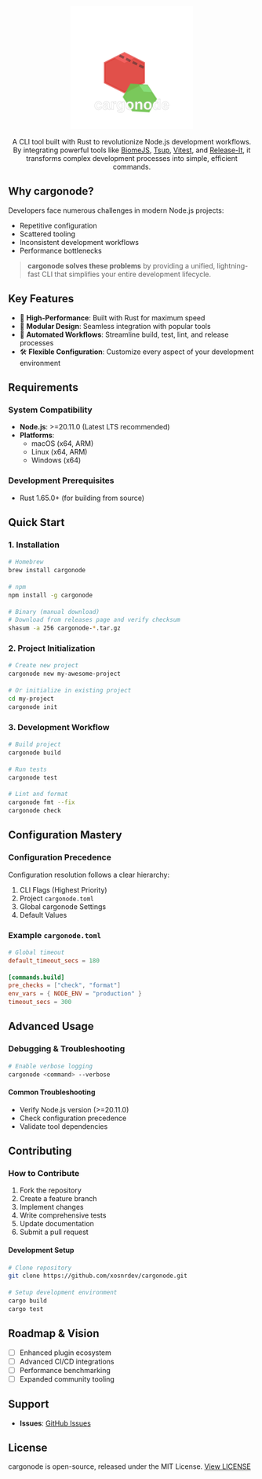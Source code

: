 <div align="center">

<img src="./docs/logo.svg" width="250px" />

A CLI tool built with Rust to revolutionize Node.js development workflows. By integrating powerful tools like [BiomeJS](https://biomejs.dev/guides/getting-started/), [Tsup](https://tsup.egoist.dev/), [Vitest](https://vitest.dev/guide/), and [Release-It](https://github.com/release-it/release-it?tab=readme-ov-file#readme), it transforms complex development processes into simple, efficient commands.

</div>

## Why cargonode?

Developers face numerous challenges in modern Node.js projects:

- Repetitive configuration
- Scattered tooling
- Inconsistent development workflows
- Performance bottlenecks

> **cargonode solves these problems** by providing a unified, lightning-fast CLI that simplifies your entire development lifecycle.

## Key Features

- 🚀 **High-Performance**: Built with Rust for maximum speed
- 🔧 **Modular Design**: Seamless integration with popular tools
- 🤖 **Automated Workflows**: Streamline build, test, lint, and release processes
- 🛠️ **Flexible Configuration**: Customize every aspect of your development environment

## Requirements

### System Compatibility

- **Node.js**: >=20.11.0 (Latest LTS recommended)
- **Platforms**:
  - macOS (x64, ARM)
  - Linux (x64, ARM)
  - Windows (x64)

### Development Prerequisites

- Rust 1.65.0+ (for building from source)

## Quick Start

### 1. Installation

```bash
# Homebrew
brew install cargonode

# npm
npm install -g cargonode

# Binary (manual download)
# Download from releases page and verify checksum
shasum -a 256 cargonode-*.tar.gz
```

### 2. Project Initialization

```bash
# Create new project
cargonode new my-awesome-project

# Or initialize in existing project
cd my-project
cargonode init
```

### 3. Development Workflow

```bash
# Build project
cargonode build

# Run tests
cargonode test

# Lint and format
cargonode fmt --fix
cargonode check
```

## Configuration Mastery

### Configuration Precedence

Configuration resolution follows a clear hierarchy:

1. CLI Flags (Highest Priority)
2. Project `cargonode.toml`
3. Global cargonode Settings
4. Default Values

### Example `cargonode.toml`

```toml
# Global timeout
default_timeout_secs = 180

[commands.build]
pre_checks = ["check", "format"]
env_vars = { NODE_ENV = "production" }
timeout_secs = 300
```

## Advanced Usage

### Debugging & Troubleshooting

```bash
# Enable verbose logging
cargonode <command> --verbose
```

#### Common Troubleshooting

- Verify Node.js version (>=20.11.0)
- Check configuration precedence
- Validate tool dependencies

## Contributing

### How to Contribute

1. Fork the repository
2. Create a feature branch
3. Implement changes
4. Write comprehensive tests
5. Update documentation
6. Submit a pull request

#### Development Setup

```bash
# Clone repository
git clone https://github.com/xosnrdev/cargonode.git

# Setup development environment
cargo build
cargo test
```

## Roadmap & Vision

- [ ] Enhanced plugin ecosystem
- [ ] Advanced CI/CD integrations
- [ ] Performance benchmarking
- [ ] Expanded community tooling

## Support

- **Issues**: [GitHub Issues](https://github.com/xosnrdev/cargonode/issues)

## License

cargonode is open-source, released under the MIT License.
[View LICENSE](LICENSE)
